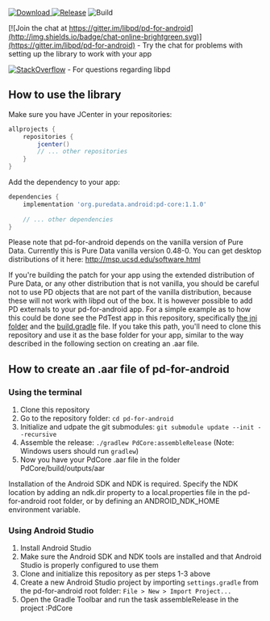 [ ![Download](https://api.bintray.com/packages/pd-for-android/maven/pd-for-android/images/download.svg) ](https://bintray.com/pd-for-android/maven/pd-for-android/_latestVersion)
[![Release](https://img.shields.io/github/release/libpd/pd-for-android.svg?label=JitPack)](https://jitpack.io/#libpd/pd-for-android/)
![Build](https://github.com/libpd/pd-for-android/workflows/Android%20CI/badge.svg)

[![Join the chat at https://gitter.im/libpd/pd-for-android](http://img.shields.io/badge/chat-online-brightgreen.svg)](https://gitter.im/libpd/pd-for-android)
 \- Try the chat for problems with setting up the library to work with your app

[![StackOverflow](http://img.shields.io/badge/stackoverflow-libpd-blue.svg)]( http://stackoverflow.com/questions/tagged/libpd )
 \- For questions regarding libpd

## How to use the library

Make sure you have JCenter in your repositories:

```gradle
allprojects {
    repositories {
        jcenter()
        // ... other repositories
    }
}
```

Add the dependency to your app:

```gradle
dependencies {
    implementation 'org.puredata.android:pd-core:1.1.0'
    
    // ... other dependencies
}
```

Please note that pd-for-android depends on the vanilla version of Pure Data. Currently this is Pure Data vanilla version 0.48-0. You can get desktop distributions of it here:
http://msp.ucsd.edu/software.html

If you're building the patch for your app using the extended distribution of Pure Data, or any other distribution that is not vanilla, you should be careful not to use PD objects that are not part of the vanilla distribution, because these will not work with libpd out of the box. It is however possible to add PD externals to your pd-for-android app. For a simple example as to how this could be done see the PdTest app in this repository, specifically [the jni folder](https://github.com/libpd/pd-for-android/tree/master/PdTest/jni) and the [build.gradle](https://github.com/libpd/pd-for-android/tree/master/PdTest/build.gradle) file. If you take this path, you'll need to clone this repository and use it as the base folder for your app, similar to the way described in the following section on creating an .aar file.

## How to create an .aar file of pd-for-android

### Using the terminal

1. Clone this repository
1. Go to the repository folder: `cd pd-for-android`
1. Initialize and udpate the git submodules: `git submodule update --init --recursive`
1. Assemble the release: `./gradlew PdCore:assembleRelease` (Note: Windows users should run `gradlew`)
1. Now you have your PdCore .aar file in the folder PdCore/build/outputs/aar

Installation of the Android SDK and NDK is required. Specify the NDK location by adding an ndk.dir
property to a local.properties file in the pd-for-android root folder, or by defining an ANDROID_NDK_HOME
environment variable.

### Using Android Studio

1. Install Android Studio
1. Make sure the Android SDK and NDK tools are installed and that Android Studio is properly configured to use them
1. Clone and initialize this repository as per steps 1-3 above
1. Create a new Android Studio project by importing `settings.gradle` from the pd-for-android root folder: `File > New > Import Project...`
1. Open the Gradle Toolbar and run the task assembleRelease in the project :PdCore
